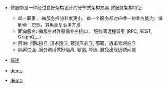 - 微服务是一种经过良好架构设计的分布式架构方案 微服务架构特征:

  - 单一职责： 微服务拆分粒度更小，每一个服务都对应唯一的业务能力，做到单一职责，避免重复业务开发
  - 面向服务: 微服务对外暴露业务接口， 服务间远程调用 (RPC, REST, GraphQL..)
  - 自治: 团队独立, 技术独立, 数据库独立, 部署，版本管理独立
  - 隔离性强: 服务调用做好隔离, 容错, 降级, 避免出现级联问题

- [综述](https://www.bilibili.com/video/BV1LQ4y127n4/?p=4)
- [demo](https://www.bilibili.com/video/BV1LQ4y127n4?p=7)
- [demo](https://www.bilibili.com/video/BV1LQ4y127n4?p=8)
